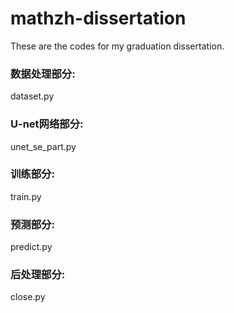 # mathzh-dissertation

These are the codes for my graduation dissertation.


### 数据处理部分:
dataset.py

### U-net网络部分:
unet_se_part.py

### 训练部分:
train.py

### 预测部分:
predict.py

### 后处理部分:
close.py
